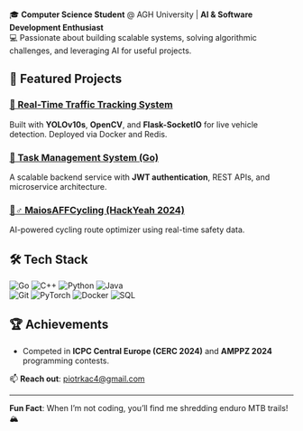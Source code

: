 🎓 **Computer Science Student** @ AGH University | **AI & Software Development Enthusiast**  
💻 Passionate about building scalable systems, solving algorithmic challenges, and leveraging AI for useful projects.  

## 🚀 Featured Projects  

### [🚦 Real-Time Traffic Tracking System](https://github.com/pkacprzak5/TrafficTracking)  
Built with **YOLOv10s**, **OpenCV**, and **Flask-SocketIO** for live vehicle detection. Deployed via Docker and Redis.  

### [📝 Task Management System (Go)](https://github.com/pkacprzak5/TaskManagementSystem)  
A scalable backend service with **JWT authentication**, REST APIs, and microservice architecture.  

### [🚴♂️ MaiosAFFCycling (HackYeah 2024)](https://github.com/pkacprzak5/HackYeah2024)  
AI-powered cycling route optimizer using real-time safety data.  

## 🛠️ Tech Stack   
![Go](https://img.shields.io/badge/Go-00ADD8?style=for-the-badge&logo=go&logoColor=white) 
![C++](https://img.shields.io/badge/C%2B%2B-00599C?style=for-the-badge&logo=c%2B%2B&logoColor=white)
![Python](https://img.shields.io/badge/Python-3776AB?style=for-the-badge&logo=python&logoColor=white) 
![Java](https://img.shields.io/badge/Java-007396?style=for-the-badge&logo=java&logoColor=white)  
![Git](https://img.shields.io/badge/Git-F05032?style=for-the-badge&logo=git&logoColor=white)
![PyTorch](https://img.shields.io/badge/PyTorch-EE4C2C?style=for-the-badge&logo=pytorch&logoColor=white) 
![Docker](https://img.shields.io/badge/Docker-2496ED?style=for-the-badge&logo=docker&logoColor=white) 
![SQL](https://img.shields.io/badge/SQL-4479A1?style=for-the-badge&logo=postgresql&logoColor=white)  

## 🏆 Achievements  
- Competed in **ICPC Central Europe (CERC 2024)** and **AMPPZ 2024** programming contests.  

📫 **Reach out**: [piotrkac4@gmail.com](mailto:piotrkac4@gmail.com)  

---  
**Fun Fact**: When I’m not coding, you’ll find me shredding enduro MTB trails! 🏔️  
